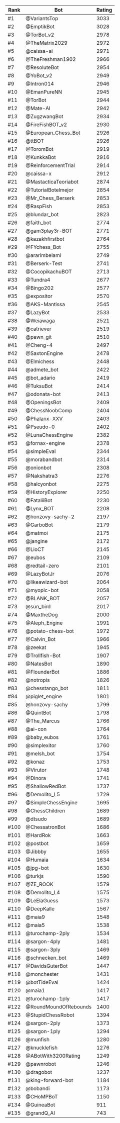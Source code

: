 Rank|Bot|Rating
---|---|---
#1|@VariantsTop|3033
#2|@EmptikBot|3028
#3|@TorBot_v2|2978
#4|@TheMatrix2029|2972
#5|@caissa-ai|2971
#6|@TheFreshman1902|2966
#7|@ResoluteBot|2954
#8|@YoBot_v2|2949
#9|@Intron014|2946
#10|@EmanPureNN|2945
#11|@TorBot|2944
#12|@Mate-AI|2942
#13|@ZugzwangBot|2934
#14|@FireFishBOT_v2|2930
#15|@European_Chess_Bot|2926
#16|@ttBOT|2926
#17|@ToromBot|2919
#18|@KunkkaBot|2916
#19|@ReinforcementTrial|2914
#20|@caissa-x|2912
#21|@MastacticaTeoriabot|2874
#22|@TutorialBotelmejor|2854
#23|@Mr_Chess_Berserk|2853
#24|@RaspFish|2853
#25|@blundar_bot|2823
#26|@faith_bot|2774
#27|@gam3play3r-BOT|2771
#28|@kazakhfirstbot|2764
#29|@FYchess_Bot|2755
#30|@ararimbelami|2749
#31|@Berserk-Test|2741
#32|@CocopikachuBOT|2713
#33|@Tundra4|2677
#34|@Bingo202|2577
#35|@expositor|2570
#36|@AKS-Mantissa|2545
#37|@LazyBot|2533
#38|@Weiawaga|2521
#39|@catriever|2519
#40|@pawn_git|2510
#41|@Cheng-4|2497
#42|@SaxtonEngine|2478
#43|@Elmichess|2448
#44|@admete_bot|2422
#45|@bot_adario|2419
#46|@TuksuBot|2414
#47|@odonata-bot|2413
#48|@OpeningsBot|2409
#49|@ChessNoobComp|2404
#50|@Phalanx-XXV|2403
#51|@Pseudo-0|2402
#52|@LunaChessEngine|2382
#53|@fornax-engine|2378
#54|@simpleEval|2344
#55|@morabandbot|2314
#56|@onionbot|2308
#57|@Nakshatra3|2276
#58|@halcyonbot|2275
#59|@HistoryExplorer|2250
#60|@FataliiBot|2230
#61|@Lynx_BOT|2208
#62|@honzovy-sachy-2|2197
#63|@GarboBot|2179
#64|@matmoi|2175
#65|@jangine|2172
#66|@LioCT|2145
#67|@eubos|2109
#68|@redtail-zero|2101
#69|@LazyBotJr|2076
#70|@likeawizard-bot|2064
#71|@myopic-bot|2058
#72|@BLANK_BOT|2057
#73|@sun_bird|2017
#74|@MaxtheDog|2000
#75|@Aleph_Engine|1991
#76|@potato-chess-bot|1972
#77|@Calvin_Bot|1966
#78|@zeekat|1945
#79|@Trollfish-Bot|1907
#80|@NatesBot|1890
#81|@FlounderBot|1886
#82|@notropis|1826
#83|@chesstango_bot|1811
#84|@piglet_engine|1801
#85|@honzovy-sachy|1799
#86|@QuintBot|1798
#87|@The_Marcus|1766
#88|@ai-con|1764
#89|@baby_eubos|1761
#90|@simplexitor|1760
#91|@melsh_bot|1754
#92|@konaz|1753
#93|@Virutor|1748
#94|@Dinora|1741
#95|@ShallowRedBot|1737
#96|@Demolito_L5|1729
#97|@SimpleChessEngine|1695
#98|@ChessChildren|1689
#99|@dtsudo|1689
#100|@ChessatronBot|1686
#101|@HardRok|1663
#102|@postbot|1659
#103|@Jibbby|1655
#104|@Humaia|1634
#105|@jpg-bot|1630
#106|@turkjs|1590
#107|@ZE_ROOK|1579
#108|@Demolito_L4|1575
#109|@LeElaGuess|1573
#110|@DeepKalle|1567
#111|@maia9|1548
#112|@maia5|1538
#113|@turochamp-2ply|1534
#114|@sargon-4ply|1481
#115|@sargon-3ply|1469
#116|@schnecken_bot|1469
#117|@DavidsGuterBot|1447
#118|@monchester|1431
#119|@botTideEval|1424
#120|@maia1|1417
#121|@turochamp-1ply|1417
#122|@RoundMoundOfRebounds|1400
#123|@StupidChessRobot|1394
#124|@sargon-2ply|1373
#125|@sargon-1ply|1294
#126|@munfish|1280
#127|@knucklefish|1276
#128|@ABotWith3200Rating|1249
#129|@pawnrobot|1246
#130|@dragobot|1237
#131|@king-forward-bot|1184
#132|@bobandi|1173
#133|@CHoMPBoT|1150
#134|@GuineaBot|911
#135|@grandQ_AI|743
